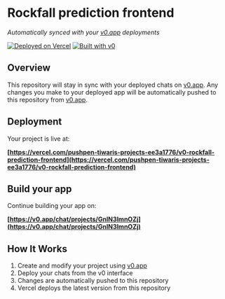 # Rockfall prediction frontend

*Automatically synced with your [v0.app](https://v0.app) deployments*

[![Deployed on Vercel](https://img.shields.io/badge/Deployed%20on-Vercel-black?style=for-the-badge&logo=vercel)](https://vercel.com/pushpen-tiwaris-projects-ee3a1776/v0-rockfall-prediction-frontend)
[![Built with v0](https://img.shields.io/badge/Built%20with-v0.app-black?style=for-the-badge)](https://v0.app/chat/projects/GnlN3ImnOZj)

## Overview

This repository will stay in sync with your deployed chats on [v0.app](https://v0.app).
Any changes you make to your deployed app will be automatically pushed to this repository from [v0.app](https://v0.app).

## Deployment

Your project is live at:

**[https://vercel.com/pushpen-tiwaris-projects-ee3a1776/v0-rockfall-prediction-frontend](https://vercel.com/pushpen-tiwaris-projects-ee3a1776/v0-rockfall-prediction-frontend)**

## Build your app

Continue building your app on:

**[https://v0.app/chat/projects/GnlN3ImnOZj](https://v0.app/chat/projects/GnlN3ImnOZj)**

## How It Works

1. Create and modify your project using [v0.app](https://v0.app)
2. Deploy your chats from the v0 interface
3. Changes are automatically pushed to this repository
4. Vercel deploys the latest version from this repository
